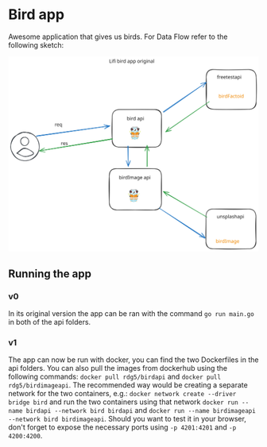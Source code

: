 # Bird app

Awesome application that gives us birds. 
For Data Flow refer to the following sketch: 

![birdApisOriginalSketch](./assets/birdApisOriginal.svg)

## Running the app

### v0
In its original version the app can be ran with the command `go run main.go` in both of the api folders.

### v1
The app can now be run with docker, you can find the two Dockerfiles in the api folders.
You can also pull the images from dockerhub using the following commands: `docker pull rdg5/birdapi` and `docker pull rdg5/birdimageapi`.
The recommended way would be creating a separate network for the two containers, e.g.: `docker network create --driver bridge bird` and run the two containers using that network `docker run --name birdapi --network bird birdapi` and `docker run --name birdimageapi --network bird birdimageapi`. 
Should you want to test it in your browser, don't forget to expose the necessary ports using `-p 4201:4201` and `-p 4200:4200`.
